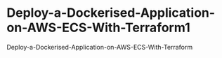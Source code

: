 # Deploy-a-Dockerised-Application-on-AWS-ECS-With-Terraform1
Deploy-a-Dockerised-Application-on-AWS-ECS-With-Terraform
